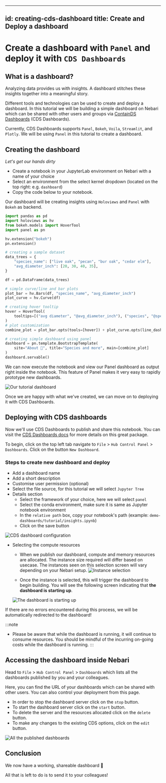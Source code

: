 ______________________________________________________________________

## id: creating-cds-dashboard title: Create and Deploy a dashboard

# Create a dashboard with `Panel` and deploy it with `CDS Dashboards`

## What is a dashboard?

Analyzing data provides us with insights. A dashboard stitches these insights together into a meaningful story.

Different tools and technologies can be used to create and deploy a dashboard. In this tutorial we will be building a simple dashboard on Nebari which can be shared with other
users and groups via [ContainDS Dashboards](https://cdsdashboards.readthedocs.io/en/stable/) (CDS Dashboards).

Currently, CDS Dashboards supports `Panel`, `Bokeh`, `Voila`, `Streamlit`, and `Plotly`. We will be using `Panel` in this tutorial to create a dashboard.

## Creating the dashboard

_Let's get our hands dirty_

- Create a notebook in your JupyterLab environment on Nebari with a name of your choice
- Select an environment from the select kernel dropdown (located on the top right: e.g. `dashboard`)
- Copy the code below to your notebook.

Our dashboard will be creating insights using `Holoviews` and `Panel` with `Bokeh` as backend.

```python
import pandas as pd
import holoviews as hv
from bokeh.models import HoverTool
import panel as pn

hv.extension("bokeh")
pn.extension()

# creating a sample dataset
data_trees = {
    "species_name": ["live oak", "pecan", "bur oak", "cedar elm"],
    "avg_diameter_inch": [20, 30, 40, 35],
}

df = pd.DataFrame(data_trees)

# simple curve/line and bar plots
plot_bar = hv.Bars(df, "species_name", "avg_diameter_inch")
plot_curve = hv.Curve(df)

# creating hover tooltip
hover = HoverTool(
    tooltips=[("avg diameter", "@avg_diameter_inch"), ("species", "@species_name")]
)
# plot customization
combine_plot = plot_bar.opts(tools=[hover]) + plot_curve.opts(line_dash="dashed")

# creating simple dashboard using panel
dashboard = pn.template.BootstrapTemplate(
    site="About 🌳", title="Species and more", main=[combine_plot]
)
dashboard.servable()
```

We can now execute the notebook and view our Panel dashboard as output right inside the notebook. This feature of Panel makes it very easy to rapidly prototype new dashboards.

![Our tutorial dashboard](/img/dashboard.png)

Once we are happy with what we've created, we can move on to deploying it with CDS Dashboards.

## Deploying with CDS dashboards

Now we'll use CDS Dashboards to publish and share this notebook. You can visit the [CDS Dashboards docs](https://cdsdashboards.readthedocs.io/en/stable/) for more details on this
great package.

To begin, click on the top left tab navigate to `File` > `Hub Control Panel` > `Dashboards`. Click on the button `New Dashboard`.

### Steps to create new dashboard and deploy

- Add a dashboard name
- Add a short description
- Customise user permission (optional)
- Select the file source, for this tutorial we will select `Jupyter Tree`
- Details section
  - Select the framework of your choice, here we will select `panel`
  - Select the conda environment, make sure it is same as Jupyter notebook environment
  - In the `relative path` box, copy your notebook's path (example: `demo-dashboards/tutorial/insights.ipynb`)
  - Click on the save button

![CDS dashboard configuration](/img/cds_details.png)

- Selecting the compute resources

  - When we publish our dashboard, compute and memory resources are allocated. The instance size required will differ based on usecase. The instances seen on this selection screen
    will vary depending on your Nebari setup. ![Instance selection](/img/select_instance.png)

  - Once the instance is selected, this will trigger the dashboard to begin building. You will see the following screen indicating that **the dashboard is starting up**.

  ![The dashboard is starting up](/img/dashboard_starting_up.png)

If there are no errors encountered during this process, we will be automatically redirected to the dashboard!

:::note

- Please be aware that while the dashboard is running, it will continue to consume resources. You should be mindful of the incurring on-going costs while the dashboard is running.
  :::

## Accessing the dashboard inside Nebari

Head to `File` > `Hub Control Panel` > `Dashboards` which lists all the dashboards published by you and your colleagues.

Here, you can find the URL of your dashboards which can be shared with other users. You can also control your deployment from this page.

- In order to stop the dashboard server click on the `stop` button.
- To start the dashboard server click on the `start` button.
- To delete the server and the resources allocated click on the `delete` button.
- To make any changes to the existing CDS options, click on the `edit` button.

![All the published dashboards](/img/all_dashboards.png)

## Conclusion

We now have a working, shareable dashboard 🎉

All that is left to do is to send it to your colleagues!
